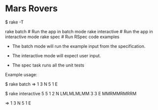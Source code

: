 # Mars Rovers

$ rake -T

rake batch        # Run the app in batch mode
rake interactive  # Run the app in interactive mode
rake spec         # Run RSpec code examples


 - The batch mode will run the example input from the specification.

 - The interactive mode will expect user input.

 - The spec task runs all the unit tests


 Example usage:

$ rake batch
=> 1 3 N 5 1 E

$ rake interactive
5 5
1 2 N
LMLMLMLMM
3 3 E
MMRMMRMRRM
<Control-D>

=> 1 3 N 5 1 E


